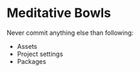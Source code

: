 # Meditative Bowls

Never commit anything else than following:
- Assets
- Project settings
- Packages
